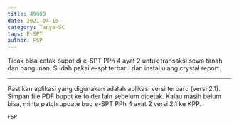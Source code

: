 ```yaml
---
title: 49980
date: 2021-04-15
category: Tanya-SC
tags: E-SPT
author: FSP
---
```


Tidak bisa cetak bupot di e-SPT PPh 4 ayat 2 untuk transaksi sewa tanah dan bangunan. Sudah pakai e-spt terbaru dan instal ulang crystal report.

---

Pastikan aplikasi yang digunakan adalah aplikasi versi terbaru (versi 2.1). Simpan file PDF bupot ke folder lain sebelum dicetak. Kalau masih belum bisa, minta patch update bug e-SPT PPh 4 ayat 2 versi 2.1 ke KPP.

`FSP`
